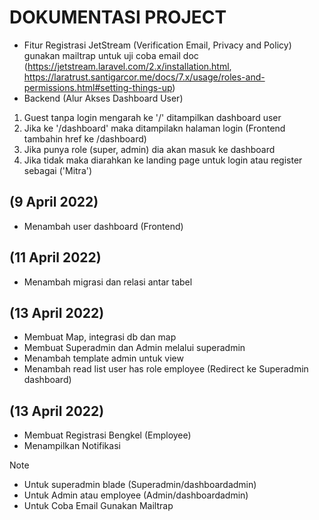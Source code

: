 # DOKUMENTASI PROJECT

- Fitur Registrasi JetStream (Verification Email, Privacy and Policy) gunakan mailtrap untuk uji coba email
    doc (https://jetstream.laravel.com/2.x/installation.html, https://laratrust.santigarcor.me/docs/7.x/usage/roles-and-permissions.html#setting-things-up)
- Backend (Alur Akses Dashboard User)
1. Guest tanpa login mengarah ke '/' ditampilkan dashboard user
2. Jika ke '/dashboard' maka ditampilakn halaman login (Frontend tambahin href ke /dashboard)
3. Jika punya role (super, admin) dia akan masuk ke dashboard
4. Jika tidak maka diarahkan ke landing page untuk login atau register sebagai ('Mitra')

## (9 April 2022)
- Menambah user dashboard (Frontend)

## (11 April 2022)
- Menambah migrasi dan relasi antar tabel 

## (13 April 2022)
- Membuat Map, integrasi db dan map
- Membuat Superadmin dan Admin melalui superadmin
- Menambah template admin untuk view 
- Menambah read list user has role employee (Redirect ke Superadmin dashboard)

## (13 April 2022)
- Membuat Registrasi Bengkel (Employee)
- Menampilkan Notifikasi

Note
- Untuk superadmin blade (Superadmin/dashboardadmin)
- Untuk Admin atau employee (Admin/dashboardadmin)
- Untuk Coba Email Gunakan Mailtrap
